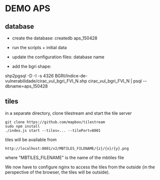 # DEMO APS

## database
  - create the database: 
      createdb aps_150428

  - run the scripts + initial data

  - update the configuration files: database name

  - add the bgri shape:

shp2pgsql -D -I -s 4326 BGRI/Indice-de-vulnerabilidade/cirac_vul_bgri_FVI_N.shp cirac_vul_bgri_FVI_N |  psql --dbname=aps_150428

## tiles

in a separate directory, clone tilestream and start the tile server

    git clone https://github.com/mapbox/tilestream
    sudo npm install
    ./index.js start --tiles=... --tilePort=8001

tiles will be available from 

    http://localhost:8001/v2/MBTILES_FILENAME/{z}/{x}/{y}.png

where "MBTILES_FILENAME" is the name of the mbtiles file

We now have to configure nginx to access the tiles from the outside (in the perspective of the browser, the tiles will be outside).